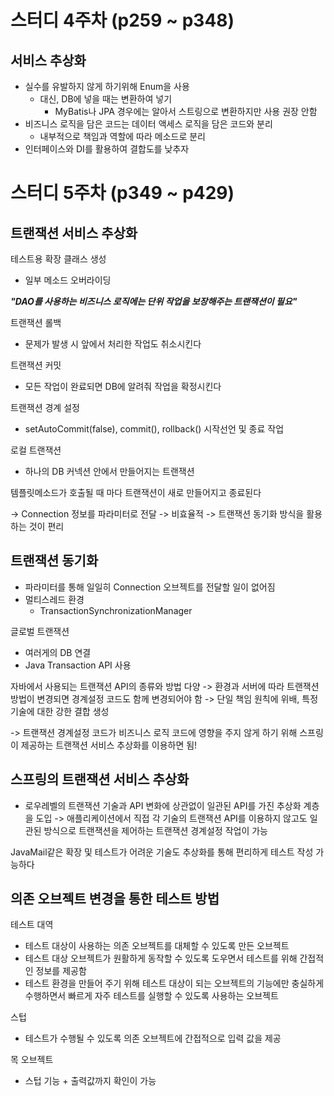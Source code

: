 # 스터디 4주차 (p259 ~ p348)
## 서비스 추상화
- 실수를 유발하지 않게 하기위해 Enum을 사용
  - 대신, DB에 넣을 때는 변환하여 넣기
    - MyBatis나 JPA 경우에는 알아서 스트링으로 변환하지만 사용 권장 안함
- 비즈니스 로직을 담은 코드는 데이터 액세스 로직을 담은 코드와 분리
  - 내부적으로 책임과 역할에 따라 메소드로 분리
- 인터페이스와 DI를 활용하여 결합도를 낮추자


# 스터디 5주차 (p349 ~ p429)
## 트랜잭션 서비스 추상화
테스트용 확장 클래스 생성
- 일부 메소드 오버라이딩

___"DAO를 사용하는 비즈니스 로직에는 단위 작업을 보장해주는 트랜잭션이 필요"___

트랜잭션 롤백
- 문제가 발생 시 앞에서 처리한 작업도 취소시킨다

트랜잭션 커밋
- 모든 작업이 완료되면 DB에 알려줘 작업을 확정시킨다

트랜잭션 경계 설정
- setAutoCommit(false), commit(), rollback() 시작선언 및 종료 작업

로컬 트랜잭션
- 하나의 DB 커넥션 안에서 만들어지는 트랜잭션

템플릿메소드가 호출될 때 마다 트랜잭션이 새로 만들어지고 종료된다

-> Connection 정보를 파라미터로 전달 -> 비효율적
-> 트랜잭션 동기화 방식을 활용하는 것이 편리

## 트랜잭션 동기화
- 파라미터를 통해 일일히 Connection 오브젝트를 전달할 일이 없어짐
- 멀티스레드 환경
  - TransactionSynchronizationManager

글로벌 트랜잭션
- 여러게의 DB 연결
- Java Transaction API 사용

자바에서 사용되는 트랜잭션 API의 종류와 방법 다양 -> 환경과 서버에 따라 트랜잭션 방법이 변경되면 경계설정 코드도 함께 변경되어야 함
-> 단일 책임 원칙에 위배, 특정 기술에 대한 강한 결합 생성 

-> 트랜잭션 경계설정 코드가 비즈니스 로직 코드에 영향을 주지 않게 하기 위해 스프링이 제공하는 트랜잭션 서비스 추상화를 이용하면 됨!

## 스프링의 트랜잭션 서비스 추상화
- 로우레벨의 트랜잭션 기술과 API 변화에 상관없이 일관된 API를 가진 추상화 계층을 도입
-> 애플리케이션에서 직접 각 기술의 트랜잭션 API를 이용하지 않고도 일관된 방식으로 트랜잭션을 제어하는 트랜잭션 경계설정 작업이 가능

JavaMail같은 확장 및 테스트가 어려운 기술도 추상화를 통해 편리하게 테스트 작성 가능하다

## 의존 오브젝트 변경을 통한 테스트 방법

테스트 대역
- 테스트 대상이 사용하는 의존 오브젝트를 대체할 수 있도록 만든 오브젝트
- 테스트 대상 오브젝트가 원활하게 동작할 수 있도록 도우면서 테스트를 위해 간접적인 정보를 제공함
- 테스트 환경을 만들어 주기 위해 테스트 대상이 되는 오브젝트의 기능에만 충실하게 수행하면서 빠르게 자주 테스트를 실행할 수 있도록 사용하는 오브젝트

스텁
  - 테스트가 수행될 수 있도록 의존 오브젝트에 간접적으로 입력 값을 제공

목 오브젝트
  - 스텁 기능 + 출력값까지 확인이 가능









